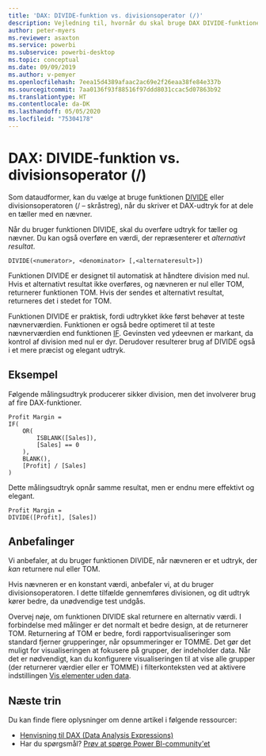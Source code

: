 ```yaml
---
title: 'DAX: DIVIDE-funktion vs. divisionsoperator (/)'
description: Vejledning til, hvornår du skal bruge DAX DIVIDE-funktionen.
author: peter-myers
ms.reviewer: asaxton
ms.service: powerbi
ms.subservice: powerbi-desktop
ms.topic: conceptual
ms.date: 09/09/2019
ms.author: v-pemyer
ms.openlocfilehash: 7eea15d4389afaac2ac69e2f26eaa38fe84e337b
ms.sourcegitcommit: 7aa0136f93f88516f97ddd8031ccac5d07863b92
ms.translationtype: HT
ms.contentlocale: da-DK
ms.lasthandoff: 05/05/2020
ms.locfileid: "75304178"
---
```

# <a name="dax-divide-function-vs-divide-operator-"></a>DAX: DIVIDE-funktion vs. divisionsoperator (/)

Som dataudformer, kan du vælge at bruge funktionen [DIVIDE](/dax/divide-function-dax) eller divisionsoperatoren (/ – skråstreg), når du skriver et DAX-udtryk for at dele en tæller med en nævner.

Når du bruger funktionen DIVIDE, skal du overføre udtryk for tæller og nævner. Du kan også overføre en værdi, der repræsenterer et _alternativt resultat_.

```dax
DIVIDE(<numerator>, <denominator> [,<alternateresult>])
```

Funktionen DIVIDE er designet til automatisk at håndtere division med nul. Hvis et alternativt resultat ikke overføres, og nævneren er nul eller TOM, returnerer funktionen TOM. Hvis der sendes et alternativt resultat, returneres det i stedet for TOM.

Funktionen DIVIDE er praktisk, fordi udtrykket ikke først behøver at teste nævnerværdien. Funktionen er også bedre optimeret til at teste nævnerværdien end funktionen [IF](/dax/if-function-dax). Gevinsten ved ydeevnen er markant, da kontrol af division med nul er dyr. Derudover resulterer brug af DIVIDE også i et mere præcist og elegant udtryk.

## <a name="example"></a>Eksempel

Følgende målingsudtryk producerer sikker division, men det involverer brug af fire DAX-funktioner.

```dax
Profit Margin =
IF(
    OR(
        ISBLANK([Sales]),
        [Sales] == 0
    ),
    BLANK(),
    [Profit] / [Sales]
)
```

Dette målingsudtryk opnår samme resultat, men er endnu mere effektivt og elegant.

```dax
Profit Margin =
DIVIDE([Profit], [Sales])
```

## <a name="recommendations"></a>Anbefalinger

Vi anbefaler, at du bruger funktionen DIVIDE, når nævneren er et udtryk, der _kan_ returnere nul eller TOM.

Hvis nævneren er en konstant værdi, anbefaler vi, at du bruger divisionsoperatoren. I dette tilfælde gennemføres divisionen, og dit udtryk kører bedre, da unødvendige test undgås.

Overvej nøje, om funktionen DIVIDE skal returnere en alternativ værdi. I forbindelse med målinger er det normalt et bedre design, at de returnerer TOM. Returnering af TOM er bedre, fordi rapportvisualiseringer som standard fjerner grupperinger, når opsummeringer er TOMME. Det gør det muligt for visualiseringen at fokusere på grupper, der indeholder data. Når det er nødvendigt, kan du konfigurere visualiseringen til at vise alle grupper (der returnerer værdier eller er TOMME) i filterkonteksten ved at aktivere indstillingen [Vis elementer uden data](../desktop-show-items-no-data.md).

## <a name="next-steps"></a>Næste trin

Du kan finde flere oplysninger om denne artikel i følgende ressourcer:

- [Henvisning til DAX (Data Analysis Expressions)](/dax/)
- Har du spørgsmål? [Prøv at spørge Power BI-community'et](https://community.powerbi.com/)
